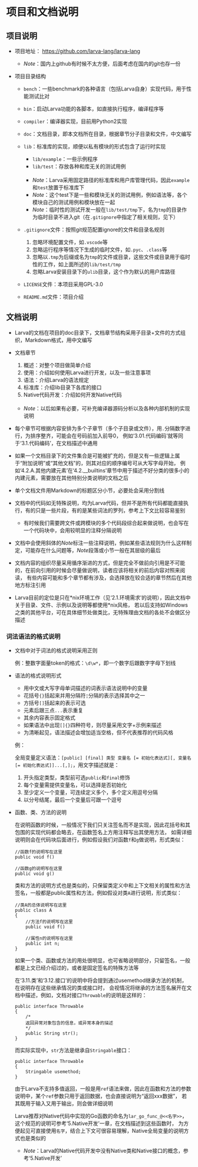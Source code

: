 # **项目和文档说明**

## **项目说明**

* 项目地址：
<https://github.com/larva-lang/larva-lang>

    * *Note*：国内上github有时候不太方便，后面考虑在国内的git也存一份

* 项目目录结构

    * `bench`：一些benchmark的各种语言（包括Larva自身）实现代码，用于性能测试比对

    * `bin`：启动Larva功能的各脚本，如直接执行程序，编译程序等

    * `compiler`：编译器实现，目前用Python2实现

    * `doc`：文档目录，即本文档所在目录，根据章节分子目录和文件，中文编写

    * `lib`：标准库的实现，顺便以私有模块的形式包含了运行时实现
        * `lib/example`：一些示例程序
        * `lib/test`：存放各种和库无关的测试用例

        <br>

        * *Note*：Larva采用固定路径的标准库和用户库管理代码，因此`example`和`test`放置于标准库下
        * *Note*：这个test下是一些和模块无关的测试用例，例如语法等，各个模块自己的测试用例和模块放在一起
        * *Note*：临时性的测试开发一般在`lib/test/tmp`下，名为`tmp`的目录作为临时目录不进入git（在`.gitignore`中指定了相关规则，见下）

    * `.gitignore`文件：按照git规范配置ignore的文件和目录名规则
        1. 忽略环境配置文件，如`.vscode`等
        1. 忽略运行程序等情况下生成的临时文件，如`.pyc`、`.class`等
        1. 忽略以`.tmp`为后缀或名为`tmp`的文件或目录，这些文件或目录用于临时性的工作，如上面所述的`lib/test/tmp`
        1. 忽略Larva安装目录下的`ulib`目录，这个作为默认的用户库路径

    * `LICENSE`文件：本项目采用GPL-3.0

    * `README.md`文件：项目介绍

## **文档说明**

* Larva的文档在项目的doc目录下，文档章节结构采用子目录+文件的方式组织，Markdown格式，用中文编写

* 文档章节
    1. 概述：对整个项目做简单介绍
    2. 使用：介绍如何使用Larva进行开发，以及一些注意事项
    3. 语法：介绍Larva的语法规定
    4. 标准库：介绍lib目录下各库的接口
    5. Native代码开发：介绍如何开发Native代码

    <br>

    * *Note*：以后如果有必要，可补充编译器源码分析以及各种内部机制的实现说明

* 每个章节可根据内容安排为多个子章节（多个子目录或文件），用`.`分隔数字进行，为排序整齐，可能会在号码前加入前导0，
例如‘3.01.代码编码’就等同于‘3.1.代码编码’，在文档描述中通用

* 如果一个文档目录下的文件集合是可能被扩充的，但是又有一些逻辑上属于“附加说明”或“其他文档”的，则其对应的顺序编号可从大写字母开始，
例如‘4.2.A.其他内建元素’在‘4.2.__builtins’章节中用于描述不好分类的很多小的内建元素，需要放在其他特别分类说明的文档之后

* 单个文档文件用Markdown的标题区分小节，必要处会采用分割线

* 文档中的代码如无特殊说明，均为Larva代码，但并不是所有代码都能直接执行，有的只是一些片段，有的是某些词法的罗列，参考上下文比较容易鉴别

    * 有时候我们需要跨文件或跨模块的多个代码段综合起来做说明，也会写在一个代码块中，会用较明显的注释分隔说明

* 文档中会使用斜体的*Note*标注一些注释说明，例如某些语法规则为什么这样制定，可能存在什么问题等，*Note*段落或小节一般在其层级的最后

* 文档内容的组织尽量采用循序渐进的方式，但是完全不做前向引用是不可能的，在前向引用的时候会尽量做说明，读者应该将相关的前后内容对照来阅读，
有些内容可能和多个章节都有涉及，会选择放在较合适的章节然后在其他地方标注引用

* Larva目前的定位是只在\*nix环境工作（见‘2.1.环境需求’的说明），因此文档中关于目录、文件、示例以及说明等都使用\*nix风格，
若以后支持如Windows之类的其他平台，可在具体细节处做类比，无特殊理由文档的各处不会做区分描述

### **词法语法的格式说明**

* 文档中对于词法的格式说明采用正则

    例：整数字面量token的格式：`\d\w*`，即一个数字后跟数字字母下划线

* 语法的格式说明形式

    * 用中文或大写字母单词描述的词表示语法说明中的变量
    * 花括号`{}`括起来并用分隔符`¦`分隔的表示选择其中之一
    * 方括号`[]`括起来的表示可选
    * 元素后跟三点`...`表示重复
    * 其余内容表示固定格式
    * 如果语法中出现`[]{}`四种符号，则尽量采用文字+示例来描述
    * 为清晰起见，语法描述会增加适当空格，但不代表推荐的代码风格

    例：

    全局变量定义语法：`[public] [final] 类型 变量名 [= 初始化表达式][, 变量名 [= 初始化表达式]]...[,];`，用文字描述就是：
    1. 开头指定类型，类型前可选`public`和`final`修饰
    1. 每个变量需提供变量名，可以选择是否初始化
    1. 至少定义一个变量，可连续定义多个，多个定义用逗号分隔
    1. 以分号结尾，最后一个变量后可跟一个逗号

* 函数、类、方法的说明

    在说明函数的时候，一般情况下我们只关注签名而不是实现，因此花括号和其包围的实现代码都会略去，在函数签名上方用注释写出其使用方法，
    如需详细说明则会在代码块后面进行，例如假设我们对函数`f`和`g`做说明，形式类似：
    ```
    //函数f的说明写在这里
    public void f()

    //函数g的说明写在这里
    public void g()
    ```

    类和方法的说明方式也是类似的，只保留类定义中和上下文相关的属性和方法签名，一般都是public属性和方法，例如假设对类`A`进行说明，形式类似：
    ```
    //类A的总体说明写在这里
    public class A
    {
        //方法f的说明写在这里
        public void f()

        //属性n的说明写在这里
        public int n;
    }
    ```

    如果一个类、函数或方法的用处很明显，也可省略说明部分，只留签名，一般都是上文已经介绍过的，或者是固定签名的特殊方法等

    在‘3.11.类’和‘3.12.接口’的说明中将会提到通过usemethod继承方法的机制，在说明存在这些继承情况的类或接口时，
    会视情况将继承的方法签名展开在文档中描述，例如，文档对接口`Throwable`的说明是这样的：
    ```
    public interface Throwable
    {
        /*
        返回异常对象包含的信息，或异常本身的描述
        */
        public String str();
    }
    ```
    而实际实现中，`str`方法是继承自`Stringable`接口：
    ```
    public interface Throwable
    {
        Stringable usemethod;
    }
    ```

    由于Larva不支持多值返回，一般是用`ref`语法来做，因此在函数和方法的参数说明中，某个`ref`参数只用于返回数据，也会直接说明为“返回xxx数据”，
    若其既用于输入又用于输出，则会做详细说明

    Larva推荐对Native代码中实现的Go函数的命名为`lar_go_func_@<<名字>>`，这个规范的说明可参考‘5.Native开发’一章，在文档描述到这些函数时，
    为方便起见可直接使用`名字`，结合上下文可很容易理解，Native全局变量的说明方式也是类似的
    
    * *Note*：Larva的Native代码开发中没有Native类和Native接口的概念，参考‘5.Native开发’
